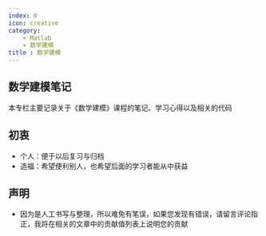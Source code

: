 ```yaml
---
index: 0
icon: creative
category: 
    - Matlab
    - 数学建模
title : 数学建模
---
```


## 数学建模笔记

本专栏主要记录关于《数学建模》课程的笔记、学习心得以及相关的代码

## 初衷

- 个人：便于以后复习与归档
- 造福：希望便利别人，也希望后面的学习者能从中获益

## 声明

- 因为是人工书写与整理，所以难免有笔误，如果您发现有错误，请留言评论指正，我将在相关的文章中的贡献值列表上说明您的贡献

